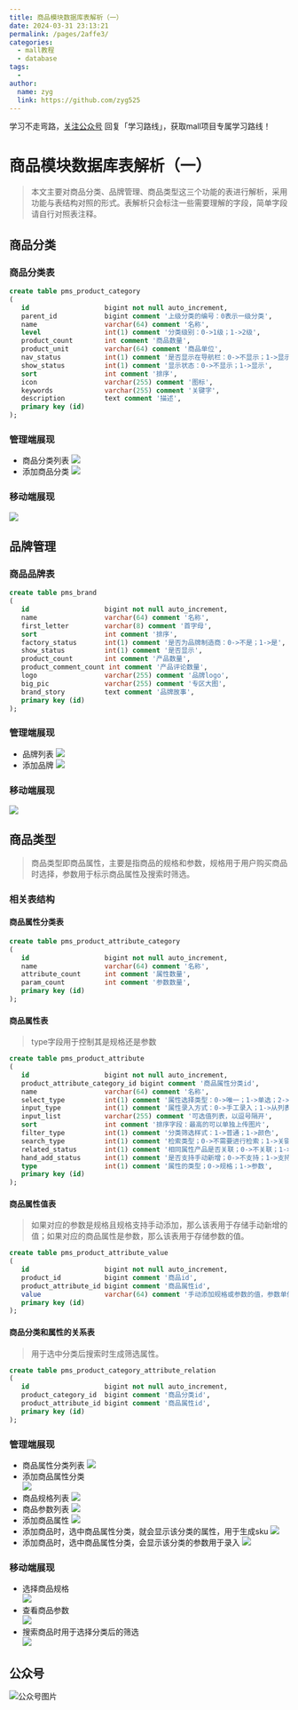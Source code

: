 ```yaml
---
title: 商品模块数据库表解析（一）
date: 2024-03-31 23:13:21
permalink: /pages/2affe3/
categories:
  - mall教程
  - database
tags:
  - 
author: 
  name: zyg
  link: https://github.com/zyg525
---
```

学习不走弯路，[关注公众号](#公众号) 回复「学习路线」，获取mall项目专属学习路线！

# 商品模块数据库表解析（一）

> 本文主要对商品分类、品牌管理、商品类型这三个功能的表进行解析，采用功能与表结构对照的形式。表解析只会标注一些需要理解的字段，简单字段请自行对照表注释。

## 商品分类

### 商品分类表

```sql
create table pms_product_category
(
   id                   bigint not null auto_increment,
   parent_id            bigint comment '上级分类的编号：0表示一级分类',
   name                 varchar(64) comment '名称',
   level                int(1) comment '分类级别：0->1级；1->2级',
   product_count        int comment '商品数量',
   product_unit         varchar(64) comment '商品单位',
   nav_status           int(1) comment '是否显示在导航栏：0->不显示；1->显示',
   show_status          int(1) comment '显示状态：0->不显示；1->显示',
   sort                 int comment '排序',
   icon                 varchar(255) comment '图标',
   keywords             varchar(255) comment '关键字',
   description          text comment '描述',
   primary key (id)
);
```

### 管理端展现

- 商品分类列表
![](/img/mall/database_screen_02.png)
- 添加商品分类
![](/img/mall/database_screen_01.png)


### 移动端展现

![](/img/mall/database_screen_03.png)

## 品牌管理

### 商品品牌表

```sql
create table pms_brand
(
   id                   bigint not null auto_increment,
   name                 varchar(64) comment '名称',
   first_letter         varchar(8) comment '首字母',
   sort                 int comment '排序',
   factory_status       int(1) comment '是否为品牌制造商：0->不是；1->是',
   show_status          int(1) comment '是否显示',
   product_count        int comment '产品数量',
   product_comment_count int comment '产品评论数量',
   logo                 varchar(255) comment '品牌logo',
   big_pic              varchar(255) comment '专区大图',
   brand_story          text comment '品牌故事',
   primary key (id)
);
```

### 管理端展现

- 品牌列表
![](/img/mall/database_screen_04.png)
- 添加品牌
![](/img/mall/database_screen_05.png)

### 移动端展现

![](/img/mall/database_screen_06.png)

## 商品类型

> 商品类型即商品属性，主要是指商品的规格和参数，规格用于用户购买商品时选择，参数用于标示商品属性及搜索时筛选。

### 相关表结构

#### 商品属性分类表

```sql
create table pms_product_attribute_category
(
   id                   bigint not null auto_increment,
   name                 varchar(64) comment '名称',
   attribute_count      int comment '属性数量',
   param_count          int comment '参数数量',
   primary key (id)
);
```

#### 商品属性表

> type字段用于控制其是规格还是参数

```sql
create table pms_product_attribute
(
   id                   bigint not null auto_increment,
   product_attribute_category_id bigint comment '商品属性分类id',
   name                 varchar(64) comment '名称',
   select_type          int(1) comment '属性选择类型：0->唯一；1->单选；2->多选；对应属性和参数意义不同；',
   input_type           int(1) comment '属性录入方式：0->手工录入；1->从列表中选取',
   input_list           varchar(255) comment '可选值列表，以逗号隔开',
   sort                 int comment '排序字段：最高的可以单独上传图片',
   filter_type          int(1) comment '分类筛选样式：1->普通；1->颜色',
   search_type          int(1) comment '检索类型；0->不需要进行检索；1->关键字检索；2->范围检索',
   related_status       int(1) comment '相同属性产品是否关联；0->不关联；1->关联',
   hand_add_status      int(1) comment '是否支持手动新增；0->不支持；1->支持',
   type                 int(1) comment '属性的类型；0->规格；1->参数',
   primary key (id)
);
```

#### 商品属性值表

> 如果对应的参数是规格且规格支持手动添加，那么该表用于存储手动新增的值；如果对应的商品属性是参数，那么该表用于存储参数的值。

```sql
create table pms_product_attribute_value
(
   id                   bigint not null auto_increment,
   product_id           bigint comment '商品id',
   product_attribute_id bigint comment '商品属性id',
   value                varchar(64) comment '手动添加规格或参数的值，参数单值，规格有多个时以逗号隔开',
   primary key (id)
);
```

#### 商品分类和属性的关系表

> 用于选中分类后搜索时生成筛选属性。

```sql
create table pms_product_category_attribute_relation
(
   id                   bigint not null auto_increment,
   product_category_id  bigint comment '商品分类id',
   product_attribute_id bigint comment '商品属性id',
   primary key (id)
);
```

### 管理端展现

- 商品属性分类列表
![](/img/mall/database_screen_07.png)
- 添加商品属性分类  
![](/img/mall/database_screen_08.png)
- 商品规格列表
![](/img/mall/database_screen_09.png)
- 商品参数列表
![](/img/mall/database_screen_10.png)
- 添加商品属性
![](/img/mall/database_screen_11.png)
- 添加商品时，选中商品属性分类，就会显示该分类的属性，用于生成sku
![](/img/mall/database_screen_12.png)
- 添加商品时，选中商品属性分类，会显示该分类的参数用于录入
![](/img/mall/database_screen_13.png)

### 移动端展现

- 选择商品规格  
![](/img/mall/database_screen_14.png)
- 查看商品参数  
![](/img/mall/database_screen_15.png)
- 搜索商品时用于选择分类后的筛选  
![](/img/mall/database_screen_16.png)

## 公众号

![公众号图片](http://macro-oss.oss-cn-shenzhen.aliyuncs.com/mall/banner/qrcode_for_macrozheng_258.jpg)